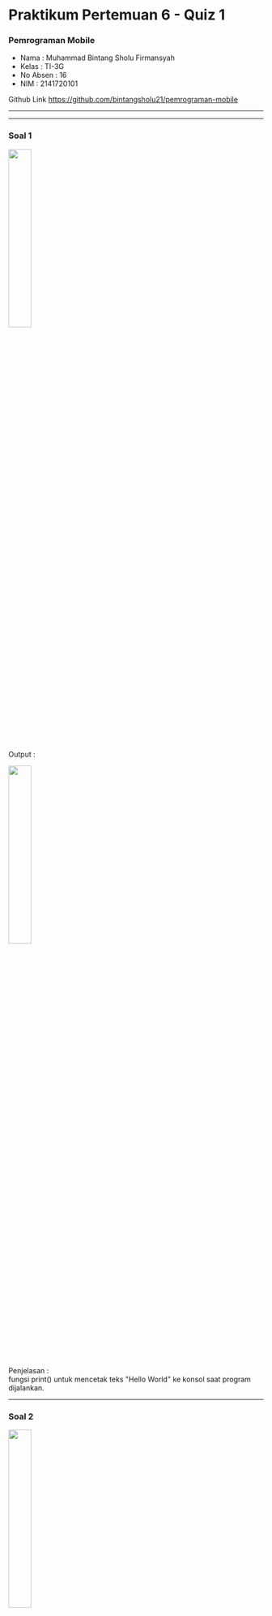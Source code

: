# **Praktikum Pertemuan 6 - Quiz 1**

### **Pemrograman Mobile**

* Nama        : Muhammad Bintang Sholu Firmansyah
* Kelas       : TI-3G
* No Absen    : 16
* NIM         : 2141720101

Github Link https://github.com/bintangsholu21/pemrograman-mobile

---
---

### Soal 1
<img src='img\soal1.png' width='30%'><br>

Output :

<img src='img\jawab1.png' width='30%'><br>

Penjelasan :<br>
fungsi print() untuk mencetak teks "Hello World" ke konsol saat program dijalankan.

---
### Soal 2
<img src='img\soal2.png' width='30%'><br>

Output :

<img src='img\jawab2.png' width='30%'><br>

Penjelasan :<br>
* Variabel string "nama" digunakan untuk menyimpan teks "Muhamad Bintang Sholu Firmansyah".<br> 
* Fungsi print() 3 kali digunakan untuk Mencetak string "Muhamad Bintang Sholu Firmansyah" tiga kali ke konsol.

---

### Soal 3
<img src='img\soal3.png' width='30%'><br>

Output :

<img src='img\jawab3.png' width='30%'><br>

Penjelasan :<br>
* Variabel string "firstName" digunakan untuk menyimpan teks "Muhamad'.
* Variabel final 'lastName' digunakan untuk menyimpan teks "Bintang Sholu Firmansyah".
* Variabel String dapat diubah nilainya, sementara Variabel final yang sudah dideklarasikan nilainya tidak dapat diubah.

---


### Soal 4
<img src='img\soal4.png' width='30%'><br>

Output :
*ERROR*

<img src='img\jawab4.png' width='30%'><br>

Pembenaran :

<img src='img\pembenaransoal4.png' width='30%'><br>
*Mengganti variabel final menjadi var array2*

Output :

<img src='img\jawabpembenaran4.png' width='30%'><br>


Penjelasan :<br>
* Variabel final array1 digunakan untuk menyimpan array [1, 2, 3].
* Variabel const array2 digunakan untuk menyimpan array [4, 5, 6].
* Variabel const hanya boleh diinisialisasi dengan nilai yang diketahui saat waktu kompilasi dan tidak dapat diubah setelahnya.
* Sebaliknya final dapat mengubah nilai elemen dalamnya setelah inisialisasi. Itu sebabnya array1[0] = 100 adalah operasi yang valid dan tidak akan menghasilkan kesalahan.
---

### Soal 4 - b
<img src='img\soal4-b.png' width='30%'><br>

Output :

<img src='img\jawab4-b.png' width='30%'><br>

Penjelasan :<br>
* Mendeklarasikan variabel int bernama 'number1' dengan nilai 100
* Mendeklarasikan variabel double bernama 'number2' dengan nilai 100.5
* Variabel int digunakan untuk menyimpan bilangan bulat, sedangkan variabel double digunakan untuk menyimpan bilangan desimal.

---
### Soal 5
<img src='img\soal5.png' width='30%'><br>

Output :

<img src='img\jawab5.png' width='30%'><br>

Penjelasan :<br>
* Mendeklarasikan variabel num bernama 'number', variabel num bertipe data int. 
* Mengubah nilai number menjadi 10.5 (tipe data double) dan mencetaknya lagi.
* Variabel num bersifat generik dan dapat digunakan untuk menyimpan nilai numerik, baik itu bilangan bulat (integer) atau bilangan desimal (floating-point).

---

### Soal 6
<img src='img\Soal6.png' width='35%'><br>

Output :

<img src='img\jawab6.png' width='35%'><br>

Penjelasan :<br>
* Dua variabel string, firstName dan lastName, dideklarasikan dengan masing-masing nilainya sebagai "Muhamad" dan "Firmansyah".
* Sebuah variabel baru bernama fullName dideklarasikan.
Pada baris ini, interpolasi string digunakan. Tanda $ digunakan untuk menyisipkan nilai variabel ke dalam string. Variabel firstName dan lastName dimasukkan ke dalam string dengan cara ini.
* Kurung kurawal {} digunakan untuk menunjukkan bahwa lastName adalah variabel yang ingin dimasukkan ke dalam string, sehingga Anda bisa memisahkan lastName dari karakter berikutnya dengan aman.
* Hasil dari interpolasi string adalah penggabungan nilai firstName dan lastName menjadi satu string yang disimpan dalam variabel fullName.
* Variabel fullName dicetak ke konsol.
---

### Soal 7
<img src='img\soal7.png' width='30%'><br>

Output :

<img src='img\jawab7.png' width='30%'><br>

Penjelasan :<br>
* Variabel var bernama text dengan nilai 'ini \'OPTIMAL\' $sekali'
* Backslash Petik `(\')` digunakan untuk menyisipkan tanda kutip satu tunggal (') di dalam string tanpa memicu interpolasi string.
* Backslash Dollar `(\$)` digunakan untuk menyisipkan tanda dolar ($) di dalam string tanpa memicu interpolasi string pemanggilan variabel.
---

### Soal 8
<img src='img\soal8.png' width='30%'><br>

Output :
*ERROR* Karena variabel var name1 bernilai firstName dan lastName tidak dideklarasikan

Pembetulan :

<img src='img\pembenaransoal8.png' width='30%'><br>

Output :

<img src='img\jawabpembenaran8.png' width='30%'><br>

Penjelasan :<br>
* Variabel firstName dan lastName dideklarasikan dengan nilai "Muhamad" dan "Firmansyah".
* Variabel name1 mengambil nilai firstName dan lastName.
* Variabel name2 berisi nilai String literals ("Muhammad", "Bintang", "Sholu", dan "Firmansyah") digabungkan secara berurutan tanpa operator penggabungan. Dart memungkinkan penggabungan string literals yang berdekatan tanpa operator khusus.
* Output tanpa spasi antara kata-kata karena tidak ada operator penggabungan yang digunakan.
---


### Soal 9
<img src='img\soal9.png' width='30%'><br>

Output :
*ERROR* Karena variabel var name1 bernilai firstName dan lastName tidak dideklarasikan

Pembetulan :

<img src='img\pembenaransoal9.png' width='30%'><br>

Output :

<img src='img\jawabpembenaran9.png' width='30%'><br>

Penjelasan :<br>
* Variabel firstName dan lastName dideklarasikan dengan nilai "Muhamad" dan "Firmansyah".
* Pada variabel name1, ditengah penggabungan variabel firstName dan lastName terdapat spasi.
* Variabel name2 berisi nilai String literals ("Muhammad", "Bintang", "Sholu", dan "Firmansyah") digabungkan secara berurutan tanpa operator penggabungan. Tetapi sebelumnya ditambahkan spasi pada setiap kata.
* Output dengan spasi antara kata-kata karena ada spasi yang ditambahkan sebelumnya.
---

### Soal 10
<img src='img\soal10.png' width='30%'><br>

Output :

<img src='img\jawab10.png' width='30%'><br>

Penjelasan :<br>
* Nilai variabel ini adalah string yang diapit oleh tiga tanda kutip tunggal (''' ... '''), yang memungkinkan Anda untuk membuat string dengan beberapa baris atau string multiple-line.
* Output multiple-line string dengan spasi dan baris baru.
---

